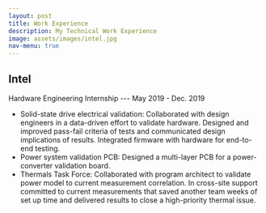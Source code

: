```yaml
---
layout: post
title: Work Experience
description: My Technical Work Experience
image: assets/images/intel.jpg
nav-menu: true
---
```

## Intel
Hardware Engineering Internship --- May 2019 - Dec. 2019
- Solid-state drive electrical validation: Collaborated with design engineers in a data-driven effort to validate hardware. Designed and improved pass-fail criteria of tests and communicated design implications of results. Integrated firmware with hardware for end-to-end testing.
- Power system validation PCB:  Designed a multi-layer PCB for a power-converter validation board.
- Thermals Task Force: Collaborated with program architect to validate power model to current measurement correlation. In cross-site support committed to current measurements that saved another team weeks of set up time and delivered results to close a high-priority thermal issue.  
